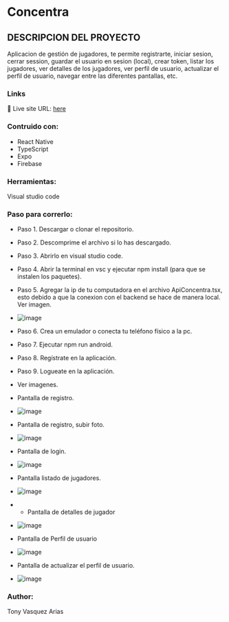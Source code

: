 # Concentra

## DESCRIPCION DEL PROYECTO

Aplicacion de gestión de jugadores, te permite registrarte, iniciar sesion, cerrar session, guardar el usuario en sesion (local), crear token, listar los jugadores, ver detalles de los jugadores, ver perfil de usuario, actualizar el perfil de usuario, navegar entre las diferentes pantallas, etc.

### Links
📌 Live site URL: [here](https://github.com/Tonyva002/concentra)

### Contruido con:

- React Native
- TypeScript
- Expo
- Firebase

### Herramientas:

Visual studio code

### Paso para correrlo:

- Paso 1. Descargar o clonar el repositorio.
  
- Paso 2. Descomprime el archivo si lo has descargado.
  
- Paso 3. Abrirlo en visual studio code.
  
- Paso 4. Abrir la terminal en vsc y ejecutar npm install (para que se instalen los paquetes).
  
- Paso 5. Agregar la ip de tu computadora en el archivo ApiConcentra.tsx, esto debido a que la conexion con el backend se hace de manera local. Ver imagen.
- ![image](https://github.com/user-attachments/assets/9ae355c0-2251-4929-b6a0-e23c7c22d33d)
 
- Paso 6. Crea un emulador o conecta tu teléfono físico a la pc.
  
- Paso 7. Ejecutar npm run android.
  
- Paso 8. Regístrate en la aplicación.

- Paso 9. Logueate en la aplicación.

- Ver imagenes.

- Pantalla de registro.
- ![image](https://github.com/user-attachments/assets/b4c7c2fd-bb50-42c6-a62a-842b2ca0f606)

- Pantalla de registro, subir foto.
- ![image](https://github.com/user-attachments/assets/851a6303-f56d-4160-8a99-011f534dbbf5)

- Pantalla de login.
- ![image](https://github.com/user-attachments/assets/466c4b14-dea4-49ed-a508-96ce02a19c7d)

- Pantalla listado de jugadores.
- ![image](https://github.com/user-attachments/assets/66383679-9efb-4dcc-88df-17b68f5a8083)

- - Pantalla de detalles de jugador
- ![image](https://github.com/user-attachments/assets/753f3d25-355f-4f09-80a7-5be1aab71ad0)

- Pantalla de Perfil de usuario
- ![image](https://github.com/user-attachments/assets/c9adf19a-6081-4611-a012-8593ac0b3288)

- Pantalla de actualizar el perfil de usuario.
- ![image](https://github.com/user-attachments/assets/71a0df4e-15a3-4b9a-882a-5d88ea0a269a)




### Author:

Tony Vasquez Arias


